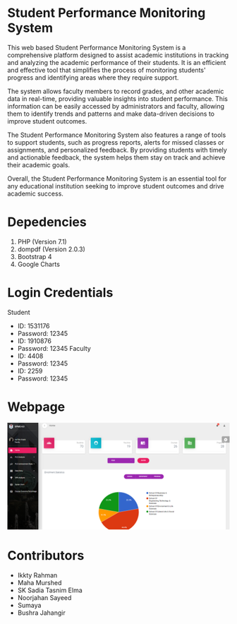 # Student Performance Monitoring System
This web based Student Performance Monitoring System is a comprehensive platform designed to assist academic institutions in tracking and analyzing the academic performance of their students. It is an efficient and effective tool that simplifies the process of monitoring students' progress and identifying areas where they require support.

The system allows faculty members to record grades, and other academic data in real-time, providing valuable insights into student performance. This information can be easily accessed by administrators and faculty, allowing them to identify trends and patterns and make data-driven decisions to improve student outcomes.

The Student Performance Monitoring System also features a range of tools to support students, such as progress reports, alerts for missed classes or assignments, and personalized feedback. By providing students with timely and actionable feedback, the system helps them stay on track and achieve their academic goals.

Overall, the Student Performance Monitoring System is an essential tool for any educational institution seeking to improve student outcomes and drive academic success.

# Depedencies
1. PHP (Version 7.1)
2. dompdf (Version 2.0.3)
3. Bootstrap 4
4. Google Charts

# Login Credentials
Student
+ ID: 1531176
+ Password: 12345
+ ID: 1910876
+ Password: 12345
Faculty
+ ID: 4408
+ Password: 12345
+ ID: 2259
+ Password: 12345

# Webpage

![Faculty Dashboard](img/faculty_dashboard.png)


# Contributors
+ Ikkty Rahman
+ Maha Murshed
+ SK Sadia Tasnim Elma
+ Noorjahan Sayeed
+ Sumaya
+ Bushra Jahangir


